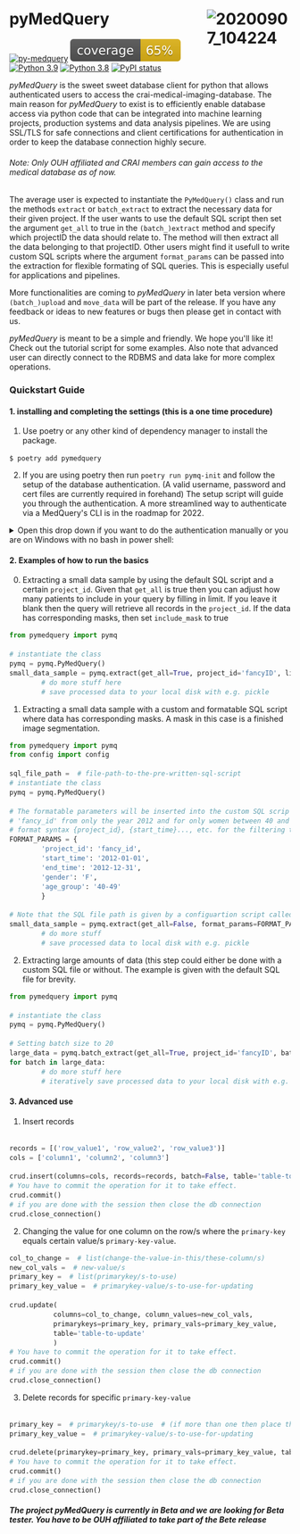 # pyMedQuery <img align="right" width="150" alt="20200907_104224" src="https://user-images.githubusercontent.com/29639563/125202990-9fcd9200-e276-11eb-8e00-bde211ebe0c1.png">
[![py-medquery](https://github.com/CRAI-OUS/py-medquery/actions/workflows/pymedquery.yaml/badge.svg)](https://github.com/CRAI-OUS/py-medquery/actions/workflows/pymedquery.yaml) <img src="./pymedquery/docs/coverage.svg"> [![Python 3.9](https://img.shields.io/badge/python-3.9-blue.svg)](https://www.python.org/downloads/release/python-390/)
[![Python 3.8](https://img.shields.io/badge/python-3.8-blue.svg)](https://www.python.org/downloads/release/python-380/)
[![PyPI status](https://img.shields.io/pypi/status/ansicolortags.svg)](https://pypi.python.org/pypi/ansicolortags/)

*pyMedQuery* is the sweet sweet database client for python that allows authenticated users to access the crai-medical-imaging-database. The main reason for *pyMedQuery* to exist is to efficiently enable database access via python code that can be integrated into machine learning projects, production systems and data analysis pipelines. We are using SSL/TLS for safe connections and client certifications for authentication in order to keep the database connection highly secure. 

###### Note: Only OUH affiliated and CRAI members can gain access to the medical database as of now.

The average user is expected to instantiate the `PyMedQuery()` class and run the methods `extract` or `batch_extract` to extract the necessary data for their given project. If the user wants to use the default SQL script then set the argument `get_all` to true in the `(batch_)extract` method and specify which projectID the data should relate to. The method will then extract all the data belonging to that projectID. Other users might find it usefull to write custom SQL scripts where the argument `format_params` can be passed into the extraction for flexible formating of SQL queries. This is especially useful for applications and pipelines.

More functionalities are coming to *pyMedQuery* in later beta version where `(batch_)upload` and `move_data` will be part of the release. If you have any feedback or ideas to new features or bugs then please get in contact with us.

*pyMedQuery* is meant to be a simple and friendly. We hope you'll like it! Check out the tutorial script for some examples. Also note that advanced user can directly connect to the RDBMS and data lake for more complex operations.   

### Quickstart Guide

#### 1. installing and completing the settings (this is a one time procedure)

1. Use poetry or any other kind of dependency manager to install the package.

```$ poetry add pymedquery```

2. If you are using poetry then run `poetry run pymq-init` and follow the setup of the database authentication. (A valid username, password and cert files are currently required in forehand) The setup script will guide you through the authentication. A more streamlined way to authenticate via a MedQuery's CLI is in the roadmap for 2022.

<details>
<summary>Open this drop down if you want to do the authentication manually or you are on Windows with no bash in power shell:</summary>
<br>

2. Store the certification and key files for postgres somwhere safe on your machine. (you will receive the database credentials from the admins)

3. Set environment variables on your system for the file paths that point to the cert and key files you received for the database. We recommended to put the commands in your .zshrc or .bashrc.

```
$ echo 'export PGSSLCERT=file_path_to_client_crt' >> ~/<.your_rc_file>
$ echo 'export PGSSLROOTCERT=file_path_to_ca_crt' >> ~/<.your_rc_file>
$ echo 'export PGSSLKEY=file_path_to_client_key' >> ~/<.your_rc_file>
```

Set correct permissions on your client key in order for the database to read it.
```
$ chmod 600 $PGSSLKEY
```

Do the equivalent on windows with

```
setx PGSSLCERT file_path_to_client_crt
setx PPGSSLROOTCERT file_path_to_ca_crt
setx PGSSLKEY file_path_to_client_key
```

<details>
<summary>Windows is not a straight forward when setting 600 permission but you can follow these steps:</summary>
<br>

- Right-click on the target file and select properties then select Security Tab

- Click Advanced and then make sure inheritance is disabled.

- Click apply and then click Edit in the security menu

- Remove all users except Admin user, which should have full control *Admin account should have all checkboxes checked on Allow column except special permission.

- Click Apply and then click OK :)
        
<br>
</details>


4. Also include the username and password in your rc file as environment variables:

```
<your-rc-file>
# (env vars to fill out that pyMedQuery will pick up on)
export MQUSER='username-to-medquery'
export MQPWD='password-to-medquery'
export DATABASE='medquery'
```
##### NOTE! The env var names is a strict convention. The program will not work if you use other names.

<br>
</details>

#### 2. Examples of how to run the basics

0.  Extracting a small data sample by using the default SQL script and a certain `project_id`. Given that `get_all` is true then you can adjust
        how many patients to include in your query by filling in limit. If you leave it blank then the query will retrieve all records in the
        `project_id`. If the data has corresponding masks, then set `include_mask` to true

```python
from pymedquery import pymq
        
# instantiate the class
pymq = pymq.PyMedQuery()
small_data_sample = pymq.extract(get_all=True, project_id='fancyID', limit=200, include_mask=False)
        # do more stuff here
        # save processed data to your local disk with e.g. pickle
```


1.  Extracting a small data sample with a custom and formatable SQL script where data has corresponding masks.
        A mask in this case is a finished image segmentation.

```python
from pymedquery import pymq
from config import config

sql_file_path =  # file-path-to-the-pre-written-sql-script
# instantiate the class
pymq = pymq.PyMedQuery()
        
# The formatable parameters will be inserted into the custom SQL scrip and thus extracting data belonging to
# 'fancy_id' from only the year 2012 and for only women between 40 and 49. The SQL script must include the
# format syntax {project_id}, {start_time}..., etc. for the filtering to happen.
FORMAT_PARAMS = {
        'project_id': 'fancy_id',
        'start_time': '2012-01-01',
        'end_time': '2012-12-31',
        'gender': 'F',
        'age_group': '40-49'
        }
        
# Note that the SQL file path is given by a configuartion script called config 
small_data_sample = pymq.extract(get_all=False, format_params=FORMAT_PARAMS, sql_file_path=config.SQL_FILE_PATH, include_mask=True)
        # do more stuff
        # save processed data to local disk with e.g. pickle
```
        
2. Extracting large amounts of data (this step could either be done with a custom SQL file or without. The example is given with the default SQL file for brevity.

```python
from pymedquery import pymq

# instantiate the class
pymq = pymq.PyMedQuery()

# Setting batch size to 20
large_data = pymq.batch_extract(get_all=True, project_id='fancyID', batch_size=20)
for batch in large_data:
        # do more stuff here
        # iteratively save processed data to your local disk with e.g. pickle
```

#### 3. Advanced use 
        
1. Insert records

```python

records = [('row_value1', 'row_value2', 'row_value3')]
cols = ['column1', 'column2', 'column3']

crud.insert(columns=cols, records=records, batch=False, table='table-to-insert')
# You have to commit the operation for it to take effect.
crud.commit()
# if you are done with the session then close the db connection
crud.close_connection()

```

2. Changing the value for one column on the row/s where the `primary-key` equals certain value/s `primary-key-value`.


```python
col_to_change =  # list(change-the-value-in-this/these-column/s)
new_col_vals =  # new-value/s
primary_key =  # list(primarykey/s-to-use)
primary_key_value =  # primarykey-value/s-to-use-for-updating

crud.update(
           columns=col_to_change, column_values=new_col_vals,
           primarykeys=primary_key, primary_vals=primary_key_value,
           table='table-to-update'
           )
# You have to commit the operation for it to take effect.
crud.commit()
# if you are done with the session then close the db connection
crud.close_connection()

```

3. Delete records for specific `primary-key-value`

```python

primary_key =  # primarykey/s-to-use  # (if more than one then place them in a list)
primary_key_value =  # primarykey-value/s-to-use-for-updating

crud.delete(primarykey=primary_key, primary_vals=primary_key_value, table='table-to-delete-records-on')
# You have to commit the operation for it to take effect.
crud.commit()
# if you are done with the session then close the db connection
crud.close_connection()

```

##### The project pyMedQuery is currently in Beta and we are looking for Beta tester. You have to be OUH affiliated to take part of the Bete release


